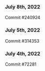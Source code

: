 ### July 8th, 2022

Commit #240924

### July 5th, 2022

Commit #314353


### July 4th, 2022

Commit #72281
